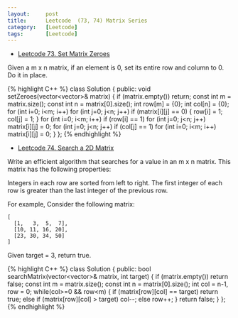```yaml
---
layout:     post
title:      Leetcode  (73, 74) Matrix Series
category:   [Leetcode] 
tags:		[Leetcode]
---
```


* [Leetcode 73. Set Matrix Zeroes](https://leetcode.com/problems/set-matrix-zeroes/)

Given a m x n matrix, if an element is 0, set its entire row and column to 0. Do it in place.

{% highlight C++ %}
class Solution {
public:
    void setZeroes(vector<vector<int>>& matrix) {
        if (matrix.empty()) return;
        const int m = matrix.size();
        const int n = matrix[0].size();
        int row[m] = {0};
        int col[n] = {0};
        for (int i=0; i<m; i++) 
            for (int j=0; j<n; j++)
                if (matrix[i][j] == 0) {
                    row[i] = 1;
                    col[j] = 1;
                }
        for (int i=0; i<m; i++)
            if (row[i] == 1) 
                for (int j=0; j<n; j++)
                    matrix[i][j] = 0;
        for (int j=0; j<n; j++)
            if (col[j] == 1)
                for (int i=0; i<m; i++)
                    matrix[i][j] = 0;
    }
};
{% endhighlight %}

* [Leetcode 74. Search a 2D Matrix](https://leetcode.com/problems/search-a-2d-matrix/)

Write an efficient algorithm that searches for a value in an m x n matrix. This matrix has the following properties:

Integers in each row are sorted from left to right.
The first integer of each row is greater than the last integer of the previous row.


For example, Consider the following matrix:

	[
	  [1,   3,  5,  7],
	  [10, 11, 16, 20],
	  [23, 30, 34, 50]
	]

Given target = 3, return true.

{% highlight C++ %}
class Solution {
public:
    bool searchMatrix(vector<vector<int>>& matrix, int target) {
        if (matrix.empty()) return false;
        const int m = matrix.size();
        const int n = matrix[0].size();
        int col = n-1, row = 0;
        while(col>=0 && row<m) {
            if (matrix[row][col] == target) return true;
            else if (matrix[row][col] > target) col--;
            else    row++;
        }
        return false;
    }
};
{% endhighlight %}